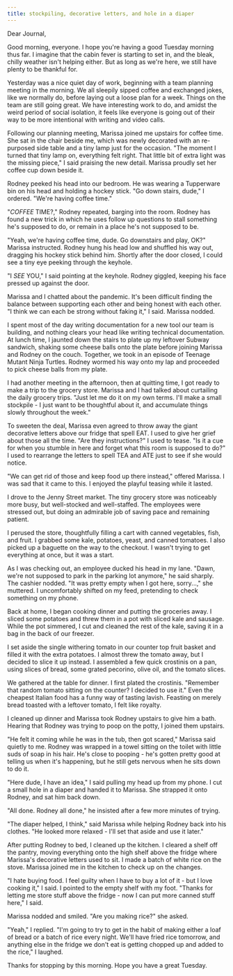 ```yaml
---
title: stockpiling, decorative letters, and hole in a diaper
---
```


Dear Journal,

Good morning, everyone.  I hope you're having a good Tuesday morning
thus far.  I imagine that the cabin fever is starting to set in, and
the bleak, chilly weather isn't helping either.  But as long as we're
here, we still have plenty to be thankful for.

Yesterday was a nice quiet day of work, beginning with a team planning
meeting in the morning.  We all sleepily sipped coffee and exchanged
jokes, like we normally do, before laying out a loose plan for a week.
Things on the team are still going great.  We have interesting work to
do, and amidst the weird period of social isolation, it feels like
everyone is going out of their way to be more intentional with writing
and video calls.

Following our planning meeting, Marissa joined me upstairs for coffee
time.  She sat in the chair beside me, which was newly decorated with
an re-purposed side table and a tiny lamp just for the occasion.  "The
moment I turned that tiny lamp on, everything felt right.  That little
bit of extra light was the missing piece," I said praising the new
detail.  Marissa proudly set her coffee cup down beside it.

Rodney peeked his head into our bedroom.  He was wearing a Tupperware
bin on his head and holding a hockey stick.  "Go down stairs, dude," I
ordered.  "We're having coffee time."

"_COFFEE_ TIME?," Rodney repeated, barging into the room.  Rodney has
found a new trick in which he uses follow up questions to stall
something he's supposed to do, or remain in a place he's not supposed
to be.

"Yeah, we're having coffee time, dude.  Go downstairs and play, OK?"
Marissa instructed.  Rodney hung his head low and shuffled his way
out, dragging his hockey stick behind him.  Shortly after the door
closed, I could see a tiny eye peeking through the keyhole.

"I _SEE_ YOU," I said pointing at the keyhole.  Rodney giggled,
keeping his face pressed up against the door.

Marissa and I chatted about the pandemic.  It's been difficult finding
the balance between supporting each other and being honest with each
other.  "I think we can each be strong without faking it," I said.
Marissa nodded.

I spent most of the day writing documentation for a new tool our team
is building, and nothing clears your head like writing technical
documentation.  At lunch time, I jaunted down the stairs to plate up
my leftover Subway sandwich, shaking some cheese balls onto the plate
before joining Marissa and Rodney on the couch.  Together, we took in
an episode of Teenage Mutant Ninja Turtles.  Rodney wormed his way
onto my lap and proceeded to pick cheese balls from my plate.

I had another meeting in the afternoon, then at quitting time, I got
ready to make a trip to the grocery store.  Marissa and I had talked
about curtailing the daily grocery trips.  "Just let me do it on my
own terms.  I'll make a small stockpile - I just want to be thoughtful
about it, and accumulate things slowly throughout the week."

To sweeten the deal, Marissa even agreed to throw away the giant
decorative letters above our fridge that spell EAT.  I used to give
her grief about those all the time.  "Are they instructions?" I used
to tease.  "Is it a cue for when you stumble in here and forget what
this room is supposed to do?"  I used to rearrange the letters to
spell TEA and ATE just to see if she would notice.

"We can get rid of those and keep food up there instead," offered
Marissa.  I was sad that it came to this.  I enjoyed the playful
teasing while it lasted.

I drove to the Jenny Street market.  The tiny grocery store was
noticeably more busy, but well-stocked and well-staffed.  The
employees were stressed out, but doing an admirable job of saving pace
and remaining patient.

I perused the store, thoughtfully filling a cart with canned
vegetables, fish, and fruit.  I grabbed some kale, potatoes, yeast,
and canned tomatoes.  I also picked up a baguette on the way to the
checkout.  I wasn't trying to get everything at once, but it was a
start.

As I was checking out, an employee ducked his head in my lane.  "Dawn,
we're not supposed to park in the parking lot anymore," he said
sharply.  The cashier nodded.  "It was pretty empty when I got here,
sorry...," she muttered. I uncomfortably shifted on my feed,
pretending to check something on my phone.

Back at home, I began cooking dinner and putting the groceries away.
I sliced some potatoes and threw them in a pot with sliced kale and
sausage.  While the pot simmered, I cut and cleaned the rest of the
kale, saving it in a bag in the back of our freezer.

I set aside the single withering tomato in our counter top fruit
basket and filled it with the extra potatoes.  I almost threw the
tomato away, but I decided to slice it up instead.  I assembled a few
quick crostinis on a pan, using slices of bread, some grated pecorino,
olive oil, and the tomato slices.

We gathered at the table for dinner.  I first plated the crostinis.
"Remember that random tomato sitting on the counter?  I decided to use
it."  Even the cheapest Italian food has a funny way of tasting
lavish.  Feasting on merely bread toasted with a leftover tomato, I
felt like royalty.

I cleaned up dinner and Marissa took Rodney upstairs to give him a
bath.  Hearing that Rodney was trying to poop on the potty, I joined
them upstairs.

"He felt it coming while he was in the tub, then got scared," Marissa
said quietly to me.  Rodney was wrapped in a towel sitting on the
toilet with little suds of soap in his hair.  He's close to pooping -
he's gotten pretty good at telling us when it's happening, but he
still gets nervous when he sits down to do it.  

"Here dude, I have an
idea," I said pulling my head up from my phone.  I cut a small hole in
a diaper and handed it to Marissa.  She strapped it onto Rodney, and
sat him back down.

"All done.  Rodney all done," he insisted after a few more minutes of
trying.

"The diaper helped, I think," said Marissa while helping Rodney back
into his clothes.  "He looked more relaxed - I'll set that aside and
use it later."

After putting Rodney to bed, I cleaned up the kitchen.  I cleared a
shelf off the pantry, moving everything onto the high shelf above the
fridge where Marissa's decorative letters used to sit.  I made a batch
of white rice on the stove.  Marissa joined me in the kitchen to check
up on the changes.

"I hate buying food.  I feel guilty when I have to buy a lot of it -
but I love cooking it," I said.  I pointed to the empty shelf with my
foot.  "Thanks for letting me store stuff above the fridge - now I can
put more canned stuff here," I said.

Marissa nodded and smiled.  "Are you making rice?" she asked.

"Yeah," I replied.  "I'm going to try to get in the habit of making
either a loaf of bread or a batch of rice every night.  We'll have
fried rice tomorrow, and anything else in the fridge we don't eat is
getting chopped up and added to the rice," I laughed.

Thanks for stopping by this morning.  Hope you have a great Tuesday.
